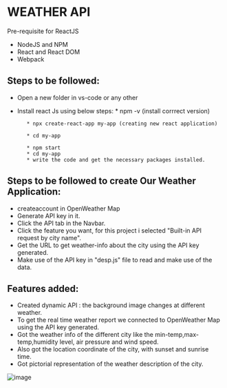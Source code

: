 # WEATHER API

Pre-requisite for ReactJS
* NodeJS and NPM
* React and React DOM
* Webpack

## Steps to be followed:
- Open a new folder in vs-code or any other 
- Install react Js using below steps:
         * npm -v (install corrrect version)
         
         * npx create-react-app my-app (creating new react application)
         
         * cd my-app
         
         * npm start
         * cd my-app
         * write the code and get the necessary packages installed.
         
 ## Steps to be followed to create Our Weather Application:
 * createaccount in OpenWeather Map
 * Generate API key in it.
 * Click the API tab in the Navbar.
 * Click the feature you want, for this project i selected "Built-in API request by city name".
 * Get the URL to get weather-info about the city using the API key generated.
 * Make use of the API key in "desp.js" file to read and make use of the data.
 
 ## Features added:
 * Created dynamic API : the background image changes at different weather.
 * To get the real time weather report we connected to OpenWeather Map using the API key generated.
 * Got the weather info of the different city like the min-temp,max-temp,humidity level, air pressure and wind speed.
 * Also got the location coordinate of the city, with sunset and sunrise time.
 * Got pictorial representation of the weather description of the city.
 
![image](https://user-images.githubusercontent.com/103670494/228541815-b4a05480-955b-4d3f-8815-4da0f414bbaa.png)

